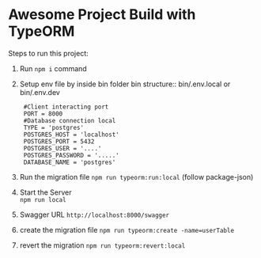 # Awesome Project Build with TypeORM

Steps to run this project:

1. Run `npm i` command
2. Setup env file by inside bin folder
        bin structure::  bin/.env.local or bin/.env.dev

        #Client interacting port
        PORT = 8000
        #Database connection local
        TYPE = 'postgres'
        POSTGRES_HOST = 'localhost'
        POSTGRES_PORT = 5432
        POSTGRES_USER = '....'
        POSTGRES_PASSWORD = '.....'
        DATABASE_NAME = 'postgres'

3. Run the migration file
        `npm run typeorm:run:local` (follow package-json)

4. Start the Server  
        `npm run local`

5. Swagger URL
        `http://localhost:8000/swagger`

6. create the migration file
        `npm run typeorm:create -name=userTable`

7. revert the migration
        `npm run typeorm:revert:local`
